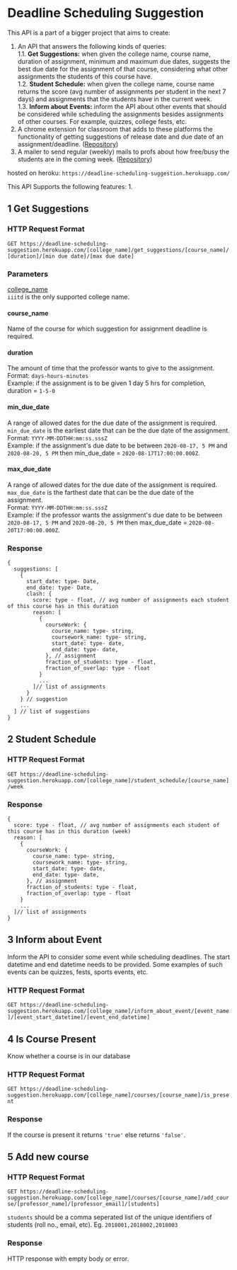 # Deadline Scheduling Suggestion

This API is a part of a bigger project that aims to create:
1. An API that answers the following kinds of queries:    
 1.1. **Get Suggestions:** when given the college name, course name, duration of assignment, minimum and maximum due dates, suggests the best due date for the assignment of that course, considering what other assignments the students of this course have.     
 1.2. **Student Schedule:** when given the college name, course name returns the score (avg number of assignments per student in the next 7 days) and assignments that the students have in the current week.  
 1.3. **Inform about Events:** inform the API about other events that should be considered while scheduling the assignments besides assignments of other courses. For example, quizzes, college fests, etc.
2. A chrome extension for classroom that adds to these platforms the functionality of getting suggestions of release date and due date of an assignment/deadline. ([Repository](https://github.com/oshhh/google-classroom-extension))      
3. A mailer to send regular (weekly) mails to profs about how free/busy the students are in the coming week. ([Repository](https://github.com/oshhh/weekly-mailer))

hosted on heroku: `https://deadline-scheduling-suggestion.herokuapp.com/`    

This API Supports the following features:
1. 

## 1   Get Suggestions

### HTTP Request Format
`GET https://deadline-scheduling-suggestion.herokuapp.com/[college_name]/get_suggestions/[course_name]/[duration]/[min due date]/[max due date]` 

### Parameters
<ins>college_name</ins>    
`iiitd` is the only supported college name.   

#### course_name    
Name of the course for which suggestion for assignment deadline is required.  

#### duration    
The amount of time that the professor wants to give to the assignment.  
Format: `days-hours-minutes`     
Example: if the assignment is to be given 1 day 5 hrs for completion, duration = `1-5-0`     

#### min_due_date  
A range of allowed dates for the due date of the assignment is required. `min_due_date` is the earliest date that can be the due date of the assignment.    
Format: `YYYY-MM-DDTHH:mm:ss.sssZ`    
Example: if the assignment's due date to be between `2020-08-17, 5 PM` and `2020-08-20, 5 PM` then min_due_date = `2020-08-17T17:00:00.000Z`.   

#### max_due_date  
A range of allowed dates for the due date of the assignment is required. `max_due_date` is the farthest date that can be the due date of the assignment.    
Format: `YYYY-MM-DDTHH:mm:ss.sssZ`    
Example: if the professor wants the assignment's due date to be between `2020-08-17, 5 PM` and `2020-08-20, 5 PM` then max_due_date = `2020-08-20T17:00:00.000Z`.   

### Response
```
{
  suggestions: [
    {
      start_date: type- Date, 
      end_date: type- Date, 
      clash: {
        score: type - float, // avg number of assignments each student of this course has in this duration
        reason: [
          {
            courseWork: {
              course_name: type- string, 
              coursework_name: type- string,
              start_date: type- date,
              end_date: type- date,
            }, // assignment
            fraction_of_students: type - float,
            fraction_of_overlap: type - float
          }
          ... 
        ]// list of assignments
      }
    } // suggestion
    ...
  ] // list of suggestions
}
```

## 2   Student Schedule

### HTTP Request Format
`GET https://deadline-scheduling-suggestion.herokuapp.com/[college_name]/student_schedule/[course_name]/week`

### Response
```
{
  score: type - float, // avg number of assignments each student of this course has in this duration (week)
  reason: [
    {
      courseWork: {
        course_name: type- string, 
        coursework_name: type- string,
        start_date: type- date,
        end_date: type- date,
      }, // assignment
      fraction_of_students: type - float,
      fraction_of_overlap: type - float
    }
    ... 
  ]// list of assignments
}
```

## 3   Inform about Event
Inform the API to consider some event while scheduling deadlines. The start datetime and end datetime needs to be provided. Some examples of such events can be quizzes, fests, sports events, etc.

### HTTP Request Format
`GET https://deadline-scheduling-suggestion.herokuapp.com/[college_name]/inform_about_event/[event_name]/[event_start_datetime]/[event_end_datetime]`

## 4   Is Course Present
Know whether a course is in our database

### HTTP Request Format
`GET https://deadline-scheduling-suggestion.herokuapp.com/[college_name]/courses/[course_name]/is_present`

### Response
If the course is present it returns `'true'` else returns `'false'`.

## 5   Add new course

### HTTP Request Format
`GET https://deadline-scheduling-suggestion.herokuapp.com/[college_name]/courses/[course_name]/add_course/[professor_name]/[professor_email]/[students]`

`students` should be a comma seperated list of the unique identifiers of students (roll no., email, etc). Eg. `2018001,2018002,2018003`

### Response
HTTP response with empty body or error.
